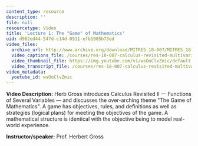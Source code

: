 ```yaml
---
content_type: resource
description: ''
file: null
resourcetype: Video
title: 'Lecture 1: The "Game" of Mathematics'
uid: d962ed44-547d-c14d-0911-efb1905b73ed
video_files:
  archive_url: http://www.archive.org/download/MITRES.18-007/MITRES_18-007_Part1_lec1_300k.mp4
  video_captions_file: /courses/res-18-007-calculus-revisited-multivariable-calculus-fall-2011/b423b1d4c9e25994a53d9f3da4ef25d7_wsOoClvZmic.vtt
  video_thumbnail_file: https://img.youtube.com/vi/wsOoClvZmic/default.jpg
  video_transcript_file: /courses/res-18-007-calculus-revisited-multivariable-calculus-fall-2011/0a5257404fb3b829a12d6f7dc5e4159c_wsOoClvZmic.pdf
video_metadata:
  youtube_id: wsOoClvZmic
---
```


**Video Description:** Herb Gross introduces Calculus Revisited II — Functions of Several Variables — and discusses the over-arching theme "The Game of Mathematics". A game has objectives, rules, and definitions as well as strategies (logical plans) for meeting the objectives of the game. A mathematical structure is identical with the objective being to model real-world experience.

**Instructor/speaker:** Prof. Herbert Gross